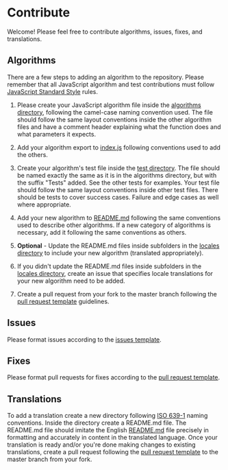 # Contribute

Welcome!  Please feel free to contribute algorithms, issues, fixes, and translations.

## Algorithms

There are a few steps to adding an algorithm to the repository.  Please remember that all JavaScript algorithm and test contributions must follow [JavaScript Standard Style](https://standardjs.com/) rules.

1) Please create your JavaScript algorithm file inside the [algorithms directory](https://github.com/sumtype/common-algorithms-js/tree/master/algorithms), following the camel-case naming convention used.  The file should follow the same layout conventions inside the other algorithm files and have a comment header explaining what the function does and what parameters it expects.

2) Add your algorithm export to [index.js](https://github.com/sumtype/common-algorithms-js/blob/master/index.js) following conventions used to add the others.

3) Create your algorithm's test file inside the [test directory](https://github.com/sumtype/common-algorithms-js/tree/master/test).  The file should be named exactly the same as it is in the algorithms directory, but with the suffix "Tests" added.  See the other tests for examples.  Your test file should follow the same layout conventions inside other test files.  There should be tests to cover success cases.  Failure and edge cases as well where appropriate.

4) Add your new algorithm to [README.md](https://github.com/sumtype/common-algorithms-js/blob/master/README.md) following the same conventions used to describe other algorithms.  If a new category of algorithms is necessary, add it following the same conventions as others.

5) **Optional** - Update the README.md files inside subfolders in the [locales directory](https://github.com/sumtype/common-algorithms-js/tree/master/locales) to include your new algorithm (translated appropriately).

6) If you didn't update the README.md files inside subfolders in the [locales directory](https://github.com/sumtype/common-algorithms-js/tree/master/locales), create an issue that specifies locale translations for your new algorithm need to be added.

7) Create a pull request from your fork to the master branch following the [pull request template](https://github.com/sumtype/common-algorithms-js/blob/master/PULL_REQUEST_TEMPLATE.md) guidelines.

## Issues

Please format issues according to the [issues template](https://github.com/sumtype/common-algorithms-js/blob/master/ISSUE_TEMPLATE.md).

## Fixes

Please format pull requests for fixes according to the [pull request template](https://github.com/sumtype/common-algorithms-js/blob/master/PULL_REQUEST_TEMPLATE.md).

## Translations

To add a translation create a new directory following [ISO 639-1](https://en.wikipedia.org/wiki/List_of_ISO_639-1_codes) naming conventions.  Inside the directory create a README.md file.  The README.md file should imitate the English [README.md](https://github.com/sumtype/common-algorithms-js/blob/master/README.md) file precisely in formatting and accurately in content in the translated language.  Once your translation is ready and/or you're done making changes to existing translations, create a pull request following the [pull request template](https://github.com/sumtype/common-algorithms-js/blob/master/PULL_REQUEST_TEMPLATE.md) to the master branch from your fork.
